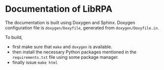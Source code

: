 # Documentation of LibRPA

The documentation is built using Doxygen and Sphinx.
Doxygen configuration file is `doxygen/Doxyfile`, generated from `doxygen/Doxyfile.in`.

To build,
- first make sure that `make` and `doxygen` is available.
- then install the necessary Python packages mentioned in the `requirements.txt` file using some package manager.
- finally issue `make html`

